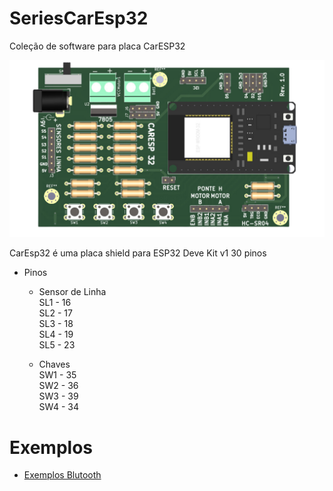# SeriesCarEsp32
Coleção de software para placa CarESP32

![Placa CarEsp32](caresp32.png)

CarEsp32 é uma placa shield para ESP32 Deve Kit v1 30 pinos

* Pinos
  * Sensor de Linha  
SL1 - 16  
SL2 - 17  
SL3 - 18  
SL4 - 19  
SL5 - 23

  * Chaves  
SW1 - 35  
SW2 - 36  
SW3 - 39  
SW4 - 34  


# Exemplos

* [Exemplos Blutooth](BLECARESP32/README.md)
  

